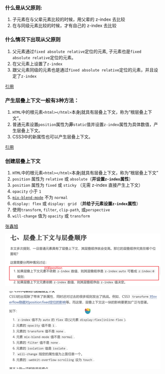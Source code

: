 ### 什么是从父原则:

1. 子元素在与父辈元素比较的时候，用父辈的 z-index 去比较
2. 在与同级元素比较的时候，才有自己的 z-index 去比较



### 什么情况下出现从父原则

1. 父元素通过`fixed absolute relative`定位的元素, 子元素也是`fixed absolute relative`定位的元素。
2. 在父元素上设置了`z-index`
3. 跟父元素同级的元素也是通过`fixed absolute relative`定位的元素，并且设定了`z-index`

[引用](https://obkoro1.com/web_accumulate/codeBlack/fixed%E7%9A%84%E4%BB%8E%E7%88%B6%E5%8E%9F%E5%88%99.html#%E4%BB%A3%E7%A0%81%EF%BC%9A)



### 产生层叠上下文一般有3种方法：

1. `HTML`中的根元素`<html></html>`本身j就具有层叠上下文，称为“根层叠上下文”。
2. 普通元素设置`position`属性为**非**`static`值并设置`z-index`属性为具体数值，产生层叠上下文。
3. CSS3中的新属性也可以产生层叠上下文。

[引用](https://juejin.cn/post/6844903667175260174)

### 创建层叠上下文

1. `HTML`中的根元素`<html></html>`本身j就具有层叠上下文，称为“根层叠上下文”
2. `position` 属性为 `relative` 或 `absolute`（**并设置`z-index`属性**）
3. `position` 属性为 `fixed` 或 `sticky` （无需 z-index 直接产生上下文）
4. `opacity` 小于 `1`
5. [`mix-blend-mode`](https://link.juejin.cn?target=https%3A%2F%2Fdeveloper.mozilla.org%2Fzh-CN%2Fdocs%2FWeb%2FCSS%2Fmix-blend-mode) 不为 `normal`
6. `display: flex` 或 `display: grid` （**并给子元素设置`z-index`属性**）
7. 使用`transform`, `filter`, `clip-path`, 或`perspective`
8. `will-change` 值为 `opacity` 或 `transform`

[张鑫旭](https://www.zhangxinxu.com/wordpress/2016/01/understand-css-stacking-context-order-z-index/)

![image-20230402002310859](../../public/image-20230402002310859.png)

![image-20230402002339562](../../public/image-20230402002339562.png)